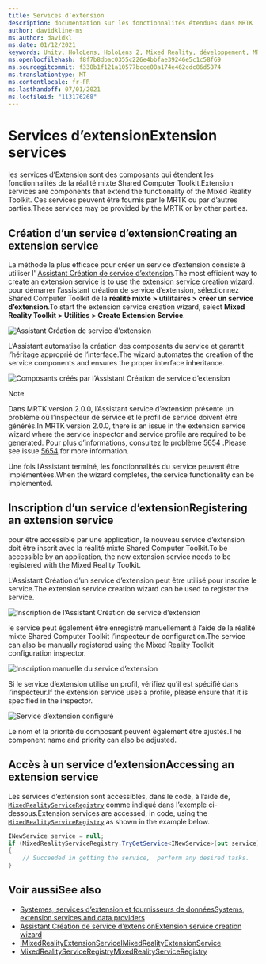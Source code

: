 ```yaml
---
title: Services d’extension
description: documentation sur les fonctionnalités étendues dans MRTK
author: davidkline-ms
ms.author: davidkl
ms.date: 01/12/2021
keywords: Unity, HoloLens, HoloLens 2, Mixed Reality, développement, MRTK
ms.openlocfilehash: f8f7b8dbac0355c226e4bbfae39246e5c1c58f69
ms.sourcegitcommit: f338b1f121a10577bcce08a174e462cdc86d5874
ms.translationtype: MT
ms.contentlocale: fr-FR
ms.lasthandoff: 07/01/2021
ms.locfileid: "113176268"
---
```

# <a name="extension-services"></a><span data-ttu-id="a2574-104">Services d’extension</span><span class="sxs-lookup"><span data-stu-id="a2574-104">Extension services</span></span>

<span data-ttu-id="a2574-105">les services d’Extension sont des composants qui étendent les fonctionnalités de la réalité mixte Shared Computer Toolkit.</span><span class="sxs-lookup"><span data-stu-id="a2574-105">Extension services are components that extend the functionality of the Mixed Reality Toolkit.</span></span> <span data-ttu-id="a2574-106">Ces services peuvent être fournis par le MRTK ou par d’autres parties.</span><span class="sxs-lookup"><span data-stu-id="a2574-106">These services may be provided by the MRTK or by other parties.</span></span>

## <a name="creating-an-extension-service"></a><span data-ttu-id="a2574-107">Création d’un service d’extension</span><span class="sxs-lookup"><span data-stu-id="a2574-107">Creating an extension service</span></span>

<span data-ttu-id="a2574-108">La méthode la plus efficace pour créer un service d’extension consiste à utiliser l' [Assistant Création de service d’extension](../tools/extension-service-creation-wizard.md).</span><span class="sxs-lookup"><span data-stu-id="a2574-108">The most efficient way to create an extension service is to use the [extension service creation wizard](../tools/extension-service-creation-wizard.md).</span></span>
<span data-ttu-id="a2574-109">pour démarrer l’assistant création de service d’extension, sélectionnez Shared Computer Toolkit de la **réalité mixte > utilitaires > créer un service d’extension**.</span><span class="sxs-lookup"><span data-stu-id="a2574-109">To start the extension service creation wizard, select **Mixed Reality Toolkit > Utilities > Create Extension Service**.</span></span>

![Assistant Création de service d’extension](../images/extension-wizard/ExtensionServiceCreationWizard.png)

<span data-ttu-id="a2574-111">L’Assistant automatise la création des composants du service et garantit l’héritage approprié de l’interface.</span><span class="sxs-lookup"><span data-stu-id="a2574-111">The wizard automates the creation of the service components and ensures the proper interface inheritance.</span></span>

![Composants créés par l’Assistant Création de service d’extension](../images/extension-wizard/ExtensionServiceComponents.png)

> [!Note]
> <span data-ttu-id="a2574-113">Dans MRTK version 2.0.0, l’Assistant service d’extension présente un problème où l’inspecteur de service et le profil de service doivent être générés.</span><span class="sxs-lookup"><span data-stu-id="a2574-113">In MRTK version 2.0.0, there is an issue in the extension service wizard where the service inspector and service profile are required to be generated.</span></span> <span data-ttu-id="a2574-114">Pour plus d’informations, consultez le problème [5654](https://github.com/microsoft/MixedRealityToolkit-Unity/issues/5654) .</span><span class="sxs-lookup"><span data-stu-id="a2574-114">Please see issue [5654](https://github.com/microsoft/MixedRealityToolkit-Unity/issues/5654) for more information.</span></span>

<span data-ttu-id="a2574-115">Une fois l’Assistant terminé, les fonctionnalités du service peuvent être implémentées.</span><span class="sxs-lookup"><span data-stu-id="a2574-115">When the wizard completes, the service functionality can be implemented.</span></span>

## <a name="registering-an-extension-service"></a><span data-ttu-id="a2574-116">Inscription d’un service d’extension</span><span class="sxs-lookup"><span data-stu-id="a2574-116">Registering an extension service</span></span>

<span data-ttu-id="a2574-117">pour être accessible par une application, le nouveau service d’extension doit être inscrit avec la réalité mixte Shared Computer Toolkit.</span><span class="sxs-lookup"><span data-stu-id="a2574-117">To be accessible by an application, the new extension service needs to be registered with the Mixed Reality Toolkit.</span></span>

<span data-ttu-id="a2574-118">L’Assistant Création d’un service d’extension peut être utilisé pour inscrire le service.</span><span class="sxs-lookup"><span data-stu-id="a2574-118">The extension service creation wizard can be used to register the service.</span></span>

![Inscription de l’Assistant Création de service d’extension](../images/extension-wizard/ExtensionServiceWizardRegister.png)

<span data-ttu-id="a2574-120">le service peut également être enregistré manuellement à l’aide de la réalité mixte Shared Computer Toolkit l’inspecteur de configuration.</span><span class="sxs-lookup"><span data-stu-id="a2574-120">The service can also be manually registered using the Mixed Reality Toolkit configuration inspector.</span></span>

![Inscription manuelle du service d’extension](../images/profiles/RegisterExtensionService.png)

<span data-ttu-id="a2574-122">Si le service d’extension utilise un profil, vérifiez qu’il est spécifié dans l’inspecteur.</span><span class="sxs-lookup"><span data-stu-id="a2574-122">If the extension service uses a profile, please ensure that it is specified in the inspector.</span></span>

![Service d’extension configuré](../images/profiles/ConfiguredExtensionService.png)

<span data-ttu-id="a2574-124">Le nom et la priorité du composant peuvent également être ajustés.</span><span class="sxs-lookup"><span data-stu-id="a2574-124">The component name and priority can also be adjusted.</span></span>

## <a name="accessing-an-extension-service"></a><span data-ttu-id="a2574-125">Accès à un service d’extension</span><span class="sxs-lookup"><span data-stu-id="a2574-125">Accessing an extension service</span></span>

<span data-ttu-id="a2574-126">Les services d’extension sont accessibles, dans le code, à l’aide de, [`MixedRealityServiceRegistry`](xref:Microsoft.MixedReality.Toolkit.MixedRealityServiceRegistry) comme indiqué dans l’exemple ci-dessous.</span><span class="sxs-lookup"><span data-stu-id="a2574-126">Extension services are accessed, in code, using the [`MixedRealityServiceRegistry`](xref:Microsoft.MixedReality.Toolkit.MixedRealityServiceRegistry) as shown in the example below.</span></span>

```c#
INewService service = null;
if (MixedRealityServiceRegistry.TryGetService<INewService>(out service))
{
    // Succeeded in getting the service,  perform any desired tasks.
}
```

## <a name="see-also"></a><span data-ttu-id="a2574-127">Voir aussi</span><span class="sxs-lookup"><span data-stu-id="a2574-127">See also</span></span>

- [<span data-ttu-id="a2574-128">Systèmes, services d’extension et fournisseurs de données</span><span class="sxs-lookup"><span data-stu-id="a2574-128">Systems, extension services and data providers</span></span>](../../architecture/systems-extensions-providers.md)
- [<span data-ttu-id="a2574-129">Assistant Création de service d’extension</span><span class="sxs-lookup"><span data-stu-id="a2574-129">Extension service creation wizard</span></span>](../tools/extension-service-creation-wizard.md)
- [<span data-ttu-id="a2574-130">IMixedRealityExtensionService</span><span class="sxs-lookup"><span data-stu-id="a2574-130">IMixedRealityExtensionService</span></span>](xref:Microsoft.MixedReality.Toolkit.IMixedRealityExtensionService)
- [<span data-ttu-id="a2574-131">MixedRealityServiceRegistry</span><span class="sxs-lookup"><span data-stu-id="a2574-131">MixedRealityServiceRegistry</span></span>](xref:Microsoft.MixedReality.Toolkit.MixedRealityServiceRegistry)
